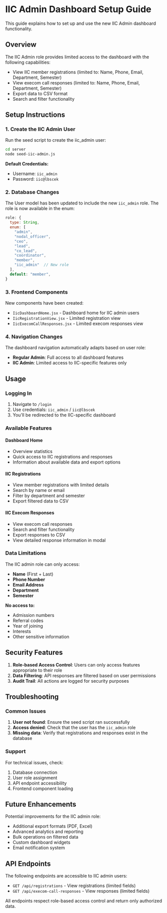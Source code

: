 # IIC Admin Dashboard Setup Guide

This guide explains how to set up and use the new IIC Admin dashboard functionality.

## Overview

The IIC Admin role provides limited access to the dashboard with the following capabilities:
- View IIC member registrations (limited to: Name, Phone, Email, Department, Semester)
- View execom call responses (limited to: Name, Phone, Email, Department, Semester)
- Export data to CSV format
- Search and filter functionality

## Setup Instructions

### 1. Create the IIC Admin User

Run the seed script to create the iic_admin user:

```bash
cd server
node seed-iic-admin.js
```

**Default Credentials:**
- Username: `iic_admin`
- Password: `iic@lbscek`

### 2. Database Changes

The User model has been updated to include the new `iic_admin` role. The role is now available in the enum:

```javascript
role: {
  type: String,
  enum: [
    "admin",
    "nodal_officer", 
    "ceo",
    "lead",
    "co_lead",
    "coordinator",
    "member",
    "iic_admin"  // New role
  ],
  default: "member",
}
```

### 3. Frontend Components

New components have been created:

- `IicDashboardHome.jsx` - Dashboard home for IIC admin users
- `IicRegistrationView.jsx` - Limited registration view
- `IicExecomCallResponses.jsx` - Limited execom responses view

### 4. Navigation Changes

The dashboard navigation automatically adapts based on user role:
- **Regular Admin**: Full access to all dashboard features
- **IIC Admin**: Limited access to IIC-specific features only

## Usage

### Logging In

1. Navigate to `/login`
2. Use credentials: `iic_admin` / `iic@lbscek`
3. You'll be redirected to the IIC-specific dashboard

### Available Features

#### Dashboard Home
- Overview statistics
- Quick access to IIC registrations and responses
- Information about available data and export options

#### IIC Registrations
- View member registrations with limited details
- Search by name or email
- Filter by department and semester
- Export filtered data to CSV

#### IIC Execom Responses
- View execom call responses
- Search and filter functionality
- Export responses to CSV
- View detailed response information in modal

### Data Limitations

The IIC admin role can only access:
- **Name** (First + Last)
- **Phone Number**
- **Email Address**
- **Department**
- **Semester**

**No access to:**
- Admission numbers
- Referral codes
- Year of joining
- Interests
- Other sensitive information

## Security Features

1. **Role-based Access Control**: Users can only access features appropriate to their role
2. **Data Filtering**: API responses are filtered based on user permissions
3. **Audit Trail**: All actions are logged for security purposes

## Troubleshooting

### Common Issues

1. **User not found**: Ensure the seed script ran successfully
2. **Access denied**: Check that the user has the `iic_admin` role
3. **Missing data**: Verify that registrations and responses exist in the database

### Support

For technical issues, check:
1. Database connection
2. User role assignment
3. API endpoint accessibility
4. Frontend component loading

## Future Enhancements

Potential improvements for the IIC admin role:
- Additional export formats (PDF, Excel)
- Advanced analytics and reporting
- Bulk operations on filtered data
- Custom dashboard widgets
- Email notification system

## API Endpoints

The following endpoints are accessible to IIC admin users:
- `GET /api/registrations` - View registrations (limited fields)
- `GET /api/execom-call-responses` - View responses (limited fields)

All endpoints respect role-based access control and return only authorized data.


